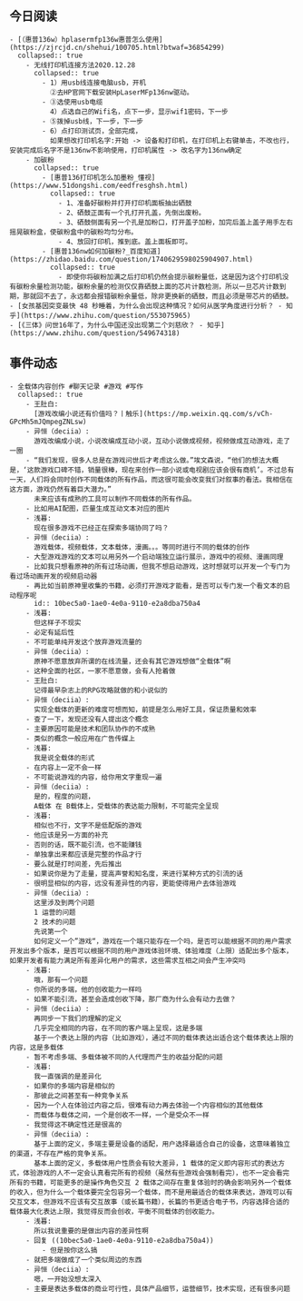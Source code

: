 ## 今日阅读
	- [（惠普136w）hplasermfp136w惠普怎么使用](https://zjrcjd.cn/shehui/100705.html?btwaf=36854299)
	  collapsed:: true
		- 无线打印机连接方法2020.12.28
		  collapsed:: true
			- 1）用usb线连接电脑usb，开机
			  ②去HP官网下载安装HpLaserMFp136nw驱动。
			- ③选使用usb电缆
			  4）点选自己的Wifi名，点下一步，显示wif1密码，下一步
			- ⑤拨掉usb线，下一步，下一步
			- 6）点打印测试页，全部完成，
			  如果想改打印机名字:开始 -> 设备和打印机，在打印机上右键单击，不改也行，安装完成后名字不是136nw不影响使用，打印机属性 -> 改名字为136nw确定
		- 加碳粉
		  collapsed:: true
			- [惠普136打印机怎么加墨粉_懂视](https://www.51dongshi.com/eedfresghsh.html)
			  collapsed:: true
				- 1、准备好碳粉并打开打印机面板抽出硒鼓
				- 2、硒鼓正面有一个孔打开孔盖，先倒出废粉。
				- 3、硒鼓侧面有另一个孔是加粉口，打开盖子加粉，加完后盖上盖子用手左右摇晃碳粉盒，使碳粉盒中的碳粉均匀分布。
				- 4、放回打印机，推到底。盖上面板即可。
			- [惠普136nw如何加碳粉?_百度知道](https://zhidao.baidu.com/question/1740629598025904907.html)
			  collapsed:: true
				- 即使你将碳粉加满之后打印机仍然会提示碳粉量低，这是因为这个打印机没有碳粉余量检测功能，碳粉余量的检测仅仅靠硒鼓上面的芯片计数检测，所以一旦芯片计数到期，那就回不去了，永远都会报错碳粉余量低，除非更换新的硒鼓，而且必须是带芯片的硒鼓。
	- [女孩基因突变最快 48 秒睡着，为什么会出现这种情况？如何从医学角度进行分析？ - 知乎](https://www.zhihu.com/question/553075965)
	- [《三体》问世16年了，为什么中国还没出现第二个刘慈欣？ - 知乎](https://www.zhihu.com/question/549674318)
## 事件动态
	- 全载体内容创作 #聊天记录 #游戏 #写作
	  collapsed:: true
		- 王肚白:
		  [游戏改编小说还有价值吗？丨触乐](https://mp.weixin.qq.com/s/vCh-GPcMh5mJQmpegZNLsw)
		- 异恒（deciia）:
		  游戏改编成小说，小说改编成互动小说，互动小说做成视频，视频做成互动游戏，走了一圈
		- “我们发现，很多人总是在游戏问世后才考虑这么做。”埃文森说，“他们的想法大概是，‘这款游戏口碑不错，销量很棒，现在来创作一部小说或电视剧应该会很有商机’。不过总有一天，人们将会同时创作不同载体的所有作品，而这很可能会改变我们对叙事的看法。我相信在这方面，游戏仍然有着巨大潜力。”
		  未来应该有成熟的工具可以制作不同载体的所有作品。
		- 比如用AI配图，匹量生成互动文本对应的图片
		- 浅暮:
		  现在很多游戏不已经正在探索多端协同了吗？
		- 异恒（deciia）:
		  游戏载体，视频载体，文本载体，漫画。。。等同时进行不同的载体的创作
		- 大型游戏游戏的文本可以用另外一个启动端独立运行展示，游戏中的视频、漫画同理
		- 比如我只想看原神的所有过场动画，但我不想启动游戏，这时想就可以开发一个专门为看过场动画开发的视频启动器
		- 再比如当前原神里收集的书籍，必须打开游戏才能看，是否可以专门发一个看文本的启动程序呢
		  id:: 10bec5a0-1ae0-4e0a-9110-e2a8dba750a4
		- 浅暮:
		  但这样子不现实
		- 必定有延后性
		- 不可能单纯开发这个放弃游戏流量的
		- 异恒（deciia）:
		  原神不愿意放弃所谓的在线流量，还会有其它游戏想做“全载体”啊
		- 这种全面的社区，一家不愿意做，会有人抢着做
		- 王肚白:
		  记得最早杂志上的RPG攻略就做的和小说似的
		- 异恒（deciia）:
		  实现全载体的更新的难度可想而知，前提是怎么用好工具，保证质量和效率
		- 查了一下，发现还没有人提出这个概念
		- 主要原因可能是技术和团队协作的不成熟
		- 类似的概念一般应用在广告传媒上
		- 浅暮:
		  我是说全载体的形式
		- 在内容上一定不会一样
		- 不可能说游戏的内容，给你用文字重现一遍
		- 异恒（deciia）:
		  是的，程度的问题，
		  A载体 在 B载体上，受载体的表达能力限制，不可能完全呈现
		- 浅暮:
		  相似也不行，文字不是低配版的游戏
		- 他应该是另一方面的补充
		- 否则的话，既不能引流，也不能赚钱
		- 单独拿出来都应该是完整的作品才行
		- 要么就是打时间差，先后推出
		- 如果说你是为了走量，提高声誉和知名度，来进行某种方式的引流的话
		- 很明显相似的内容，远没有差异性的内容，更能使得用户去体验游戏
		- 异恒（deciia）:
		  这里涉及到两个问题
		  1 运营的问题
		  2 技术的问题
		  先说第一个
		  如何定义一个”游戏“，游戏在一个端只能存在一个吗，是否可以能根据不同的用户需求开发出多个版本，是否可以根据不同的用户游戏体验环境、体验难度（上限）适配出多个版本，如果开发者有能力满足所有差异化用户的需求，这些需求互相之间会产生冲突吗
		- 浅暮:
		  哦，那有一个问题
		- 你所说的多端，他的创收能力一样吗
		- 如果不能引流，甚至会造成创收下降，那厂商为什么会有动力去做？
		- 异恒（deciia）:
		  再同步一下我们的理解的定义
		  几乎完全相同的内容，在不同的客户端上呈现，这是多端
		  基于一个表达上限的内容（比如游戏），通过不同的载体表达出适合这个载体表达上限的内容，这是多载体
		- 暂不考虑多端、多载体被不同的人代理而产生的收益分配的问题
		- 浅暮:
		  我一直强调的是差异化
		- 如果你的多端内容是相似的
		- 那彼此之间甚至有一种竞争关系
		- 因为一个人在体验过内容之后，很难有动力再去体验一个内容相似的其他载体
		- 而载体与载体之间，一个是创收不一样，一个是受众不一样
		- 我觉得这不确定性还是很高的
		- 异恒（deciia）:
		  基于上面的定义，多端主要是设备的适配，用户选择最适合自己的设备，这意味着独立的渠道，不存在严格的竞争关系。
		  基本上面的定义，多载体用户性质会有较大差异，1 载体的定义即内容形式的表达方式，体验游戏的人不一定会认真看完所有的视频（虽然有些游戏会强制看完），也不一定会看完所有的书籍，可能更多的是操作角色交互 2 载体之间存在重复体验时的确会影响另外一个载体的收入，但为什么一个载体要完全包容另一个载体，而不是用最适合的载体来表达，游戏可以有交互文本，但游戏不应该有交互故事（或长篇书籍），长篇的书更适合电子书，内容选择合适的载体最大化表达上限，我觉得反而会创收，平衡不同载体的创收能力。
		- 浅暮:
		  所以我说重要的是做出内容的差异性啊
		- 回复 ((10bec5a0-1ae0-4e0a-9110-e2a8dba750a4))
			- 但是按你这么搞
		- 就把多端做成了一个类似周边的东西
		- 异恒（deciia）:
		  嗯，一开始没想太深入
		- 主要是表达多载体的商业可行性，具体产品细节，运营细节，技术实现，还有很多问题